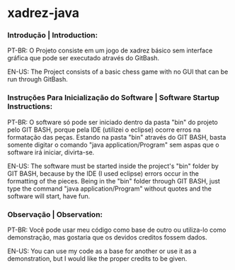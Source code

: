 # xadrez-java

### Introdução | Introduction:

PT-BR: O Projeto consiste em um jogo de xadrez básico sem interface gráfica que pode ser executado através do GitBash. 

EN-US: The Project consists of a basic chess game with no GUI that can be run through GitBash.


### Instruções Para Inicialização do Software | Software Startup Instructions:

PT-BR: O software só pode ser iniciado dentro da pasta "bin" do projeto pelo GIT BASH, porque pela IDE (utilizei o eclipse) ocorre erros na formatação das peças. Estando na pasta "bin" através do GIT BASH, basta somente digitar o comando "java application/Program" sem aspas que o software irá iniciar, divirta-se.

EN-US: The software must be started inside the project's "bin" folder by GIT BASH, because by the IDE (I used eclipse) errors occur in the formatting of the pieces. Being in the "bin" folder through GIT BASH, just type the command "java application/Program" without quotes and the software will start, have fun.


### Observação | Observation:

PT-BR: Você pode usar meu código como base de outro ou utiliza-lo como demonstração, mas gostaria que os devidos creditos fossem dados.

EN-US: You can use my code as a base for another or use it as a demonstration, but I would like the proper credits to be given.
